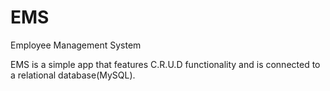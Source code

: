 # EMS
Employee Management System

EMS is a simple app that features C.R.U.D functionality and is connected to a relational database(MySQL).
